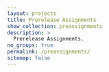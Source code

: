 ```yaml
---
layout: projects
title: Prerelease Assignments
show_collection: preassignments
description: >
  Prerelease Assignments.
no_groups: true
permalink: /preassignments/
sitemap: false
---
```

